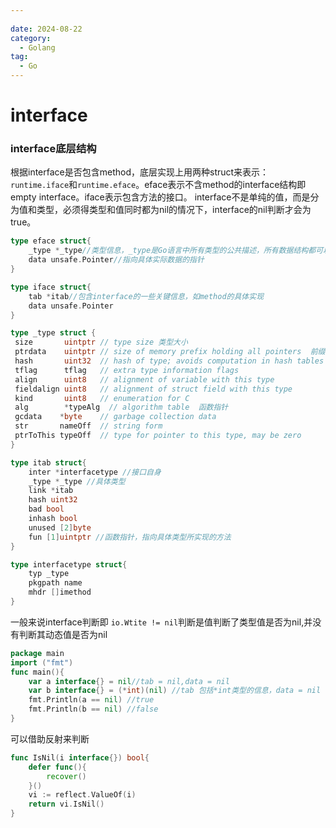 ```yaml
---
 
date: 2024-08-22
category:
  - Golang
tag:
  - Go
---
```

# interface

### interface底层结构
根据interface是否包含method，底层实现上用两种struct来表示：`runtime.iface`和`runtime.eface`。eface表示不含method的interface结构即empty interface。iface表示包含方法的接口。
interface不是单纯的值，而是分为值和类型，必须得类型和值同时都为nil的情况下，interface的nil判断才会为true。
```go
type eface struct{
    _type *_type//类型信息，_type是Go语言中所有类型的公共描述，所有数据结构都可以抽象成_type
    data unsafe.Pointer//指向具体实际数据的指针
}

type iface struct{
    tab *itab//包含interface的一些关键信息，如method的具体实现
    data unsafe.Pointer
}

type _type struct {  
 size       uintptr // type size 类型大小
 ptrdata    uintptr // size of memory prefix holding all pointers  前缀持有所有指针的内存大小
 hash       uint32  // hash of type; avoids computation in hash tables  数据hash值
 tflag      tflag   // extra type information flags  
 align      uint8   // alignment of variable with this type  
 fieldalign uint8   // alignment of struct field with this type  
 kind       uint8   // enumeration for C  
 alg        *typeAlg  // algorithm table  函数指针
 gcdata    *byte    // garbage collection data  
 str       nameOff  // string form  
 ptrToThis typeOff  // type for pointer to this type, may be zero  
}  

type itab struct{
    inter *interfacetype //接口自身
    _type *_type //具体类型
    link *itab 
    hash uint32
    bad bool
    inhash bool
    unused [2]byte
    fun [1]uintptr //函数指针，指向具体类型所实现的方法
}

type interfacetype struct{
    typ _type
    pkgpath name
    mhdr []imethod
}
```
一般来说interface判断即 `io.Wtite != nil`判断是值判断了类型值是否为nil,并没有判断其动态值是否为nil
```go
package main
import ("fmt")
func main(){
    var a interface{} = nil//tab = nil,data = nil
    var b interface{} = (*int)(nil) //tab 包括*int类型的信息，data = nil
    fmt.Println(a == nil) //true
    fmt.Println(b == nil) //false
}
```
可以借助反射来判断
```go
func IsNil(i interface{}) bool{
    defer func(){
        recover()
    }()
    vi := reflect.ValueOf(i)
    return vi.IsNil()
}
```
